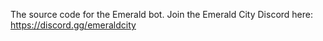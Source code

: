 The source code for the Emerald bot. Join the Emerald City Discord here: https://discord.gg/emeraldcity